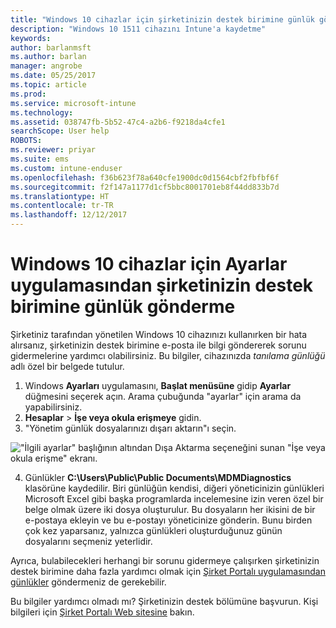 ```yaml
---
title: "Windows 10 cihazlar için şirketinizin destek birimine günlük gönderme | Microsoft Docs"
description: "Windows 10 1511 cihazını Intune'a kaydetme"
keywords: 
author: barlanmsft
ms.author: barlan
manager: angrobe
ms.date: 05/25/2017
ms.topic: article
ms.prod: 
ms.service: microsoft-intune
ms.technology: 
ms.assetid: 038747fb-5b52-47c4-a2b6-f9218da4cfe1
searchScope: User help
ROBOTS: 
ms.reviewer: priyar
ms.suite: ems
ms.custom: intune-enduser
ms.openlocfilehash: f36b623f78a640cfe1900dc0d1564cbf2fbfbf6f
ms.sourcegitcommit: f2f147a1177d1cf5bbc8001701eb8f44dd833b7d
ms.translationtype: HT
ms.contentlocale: tr-TR
ms.lasthandoff: 12/12/2017
---
```

# <a name="send-logs-to-your-company-support-from-the-settings-app-for-windows-10"></a>Windows 10 cihazlar için Ayarlar uygulamasından şirketinizin destek birimine günlük gönderme

Şirketiniz tarafından yönetilen Windows 10 cihazınızı kullanırken bir hata alırsanız, şirketinizin destek birimine e-posta ile bilgi göndererek sorunu gidermelerine yardımcı olabilirsiniz. Bu bilgiler, cihazınızda _tanılama günlüğü_ adlı özel bir belgede tutulur.

1.  Windows **Ayarları** uygulamasını, **Başlat menüsüne** gidip **Ayarlar** düğmesini seçerek açın. Arama çubuğunda "ayarlar" için arama da yapabilirsiniz.
2.  **Hesaplar** > **İşe veya okula erişmeye** gidin.
3.  "Yönetim günlük dosyalarınızı dışarı aktarın"ı seçin.

  !["İlgili ayarlar" başlığının altından Dışa Aktarma seçeneğini sunan "İşe veya okula erişme" ekranı.](./media/w10-export-logs.png)

4. Günlükler **C:\Users\Public\Public Documents\MDMDiagnostics** klasörüne kaydedilir. Biri günlüğün kendisi, diğeri yöneticinizin günlükleri Microsoft Excel gibi başka programlarda incelemesine izin veren özel bir belge olmak üzere iki dosya oluşturulur. Bu dosyaların her ikisini de bir e-postaya ekleyin ve bu e-postayı yöneticinize gönderin. Bunu birden çok kez yaparsanız, yalnızca günlükleri oluşturduğunuz günün dosyalarını seçmeniz yeterlidir. 

Ayrıca, bulabilecekleri herhangi bir sorunu gidermeye çalışırken şirketinizin destek birimine daha fazla yardımcı olmak için [Şirket Portalı uygulamasından günlükler](send-logs-to-your-it-admin-cp-windows.md) göndermeniz de gerekebilir. 

Bu bilgiler yardımcı olmadı mı? Şirketinizin destek bölümüne başvurun. Kişi bilgileri için [Şirket Portalı Web sitesine](https://portal.manage.microsoft.com#HelpDeskDialog) bakın.
